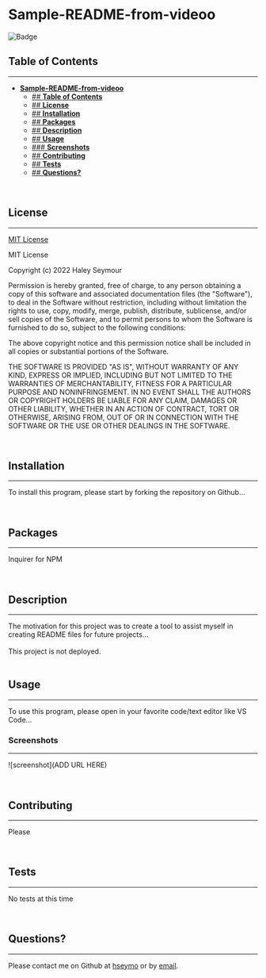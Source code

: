 # **Sample-README-from-videoo**

![Badge](https://img.shields.io/badge/license-MIT-blue)

## **Table of Contents**
---
- [**Sample-README-from-videoo**](#sample-readme-from-videoo)
  - [## **Table of Contents**](#-table-of-contents)
  - [## **License**](#-license)
  - [## **Installation**](#-installation)
  - [## **Packages**](#-packages)
  - [## **Description**](#-description)
  - [## **Usage**](#-usage)
  - [### **Screenshots**](#-screenshots)
  - [## **Contributing**](#-contributing)
  - [## **Tests**](#-tests)
  - [## **Questions?**](#-questions)

<br>

## **License** 
---
[MIT License](../LICENSE) <br>

MIT License

Copyright (c) 2022 Haley Seymour

Permission is hereby granted, free of charge, to any person obtaining a copy
of this software and associated documentation files (the "Software"), to deal
in the Software without restriction, including without limitation the rights
to use, copy, modify, merge, publish, distribute, sublicense, and/or sell
copies of the Software, and to permit persons to whom the Software is
furnished to do so, subject to the following conditions:

The above copyright notice and this permission notice shall be included in all
copies or substantial portions of the Software.

THE SOFTWARE IS PROVIDED "AS IS", WITHOUT WARRANTY OF ANY KIND, EXPRESS OR
IMPLIED, INCLUDING BUT NOT LIMITED TO THE WARRANTIES OF MERCHANTABILITY,
FITNESS FOR A PARTICULAR PURPOSE AND NONINFRINGEMENT. IN NO EVENT SHALL THE
AUTHORS OR COPYRIGHT HOLDERS BE LIABLE FOR ANY CLAIM, DAMAGES OR OTHER
LIABILITY, WHETHER IN AN ACTION OF CONTRACT, TORT OR OTHERWISE, ARISING FROM,
OUT OF OR IN CONNECTION WITH THE SOFTWARE OR THE USE OR OTHER DEALINGS IN THE
SOFTWARE.
 <br>

<br>

## **Installation** 
---
To install this program, please start by forking the repository on Github...

<br>

## **Packages** 
---
Inquirer for NPM

<br>

## **Description**
---
The motivation for this project was to create a tool to assist myself in creating README files for future projects... <br><br>
This project is not deployed. <br><br>

## **Usage** 
---
To use this program, please open in your favorite code/text editor like VS Code...<br>

### **Screenshots**
--- 
![screenshot](ADD URL HERE)
<br>

<br>

## **Contributing** 
---
Please

<br>

## **Tests** 
---
No tests at this time

<br>

## **Questions?** 
---
Please contact me on Github at [hseymo](https://github.com/hseymo) or by [email](mailto:haleycseymour@comcast.net).